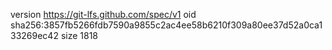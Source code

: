 version https://git-lfs.github.com/spec/v1
oid sha256:3857fb5266fdb7590a9855c2ac4ee58b6210f309a80ee37d52a0ca133269ec42
size 1818
